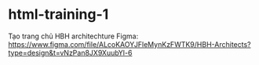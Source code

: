 # html-training-1
Tạo trang chủ HBH architechture
Figma: https://www.figma.com/file/ALcoKAOYJFleMynKzFWTK9/HBH-Architects?type=design&t=vNzPan8JX9XuubYl-6
